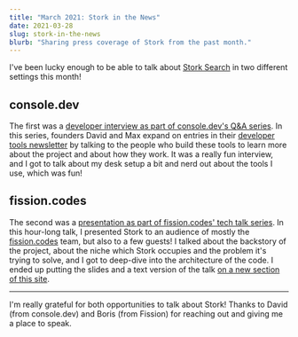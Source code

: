 ```yaml
---
title: "March 2021: Stork in the News"
date: 2021-03-28
slug: stork-in-the-news
blurb: "Sharing press coverage of Stork from the past month."
---
```


I've been lucky enough to be able to talk about [Stork Search](https://stork-search.net) in two different settings this month!

## console.dev

The first was a [developer interview as part of console.dev's Q&A series](https://console.dev/qa/stork-search-james-little/). In this series, founders David and Max expand on entries in their [developer tools newsletter](https://console.dev) by talking to the people who build these tools to learn more about the project and about how they work. It was a really fun interview, and I got to talk about my desk setup a bit and nerd out about the tools I use, which was fun!

## fission.codes

The second was a [presentation as part of fission.codes' tech talk series](https://vimeo.com/529898007). In this hour-long talk, I presented Stork to an audience of mostly the [fission.codes](https://fission.codes) team, but also to a few guests! I talked about the backstory of the project, about the niche which Stork occupies and the problem it's trying to solve, and I got to deep-dive into the architecture of the code. I ended up putting the slides and a text version of the talk [on a new section of this site](https://jameslittle.me/talks/stork).

---

I'm really grateful for both opportunities to talk about Stork! Thanks to David (from console.dev) and Boris (from Fission) for reaching out and giving me a place to speak.
